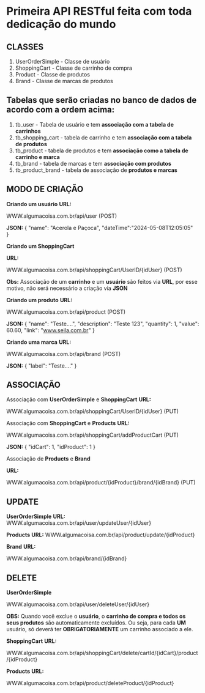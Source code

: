 # Primeira API RESTful feita com toda dedicação do mundo 


## CLASSES
1. UserOrderSimple - Classe de usuário
2. ShoppingCart - Classe de carrinho de compra
3. Product - Classe de produtos
4. Brand - Classe de marcas de produtos

## Tabelas que serão criadas no **banco de dados** de acordo com a ordem acima:
1. tb_user - Tabela de usuário e tem **associação com a tabela de carrinhos**
2. tb_shopping_cart - tabela de carrinho e tem **associação com a tabela de produtos**
3. tb_product - tabela de produtos e tem **associação como a tabela de carrinho e marca**
4. tb_brand - tabela de marcas e tem **associação com produtos**
5. tb_product_brand - tabela de associação de **produtos e marcas**

## MODO DE CRIAÇÃO

**Criando um usuário**
**URL:**

WWW.algumacoisa.com.br/api/user (POST)

**JSON:**
{
    "name": "Acerola e Paçoca",
    "dateTime":"2024-05-08T12:05:05"    
}

**Criando um ShoppingCart**

**URL:**

WWW.algumacoisa.com.br/api/shoppingCart/UserID/{idUser} (POST)

**Obs:** Associação de um **carrinho** e um **usuário** são feitos via **URL**, por esse motivo, não será necessário a criação via **JSON**

**Criando um produto**
**URL:**

WWW.algumacoisa.com.br/api/product (POST)

**JSON:**
{
    "name": "Teste....", 
    "description": "Teste 123",
    "quantity": 1,
    "value": 60.60,
    "link": "www.seila.com.br" 
}

**Criando uma marca**
**URL:**

WWW.algumacoisa.com.br/api/brand (POST)

**JSON:**
{
    "label": "Teste...."
}

## ASSOCIAÇÃO

Associação com **UserOrderSimple** e **ShoppingCart**
**URL:**

WWW.algumacoisa.com.br/api/shoppingCart/UserID/{idUser} (PUT)

Associação com **ShoppingCart** e **Products**
**URL:**

WWW.algumacoisa.com.br/api/shoppingCart/addProductCart (PUT)

**JSON:**
{
    "idCart": 1,
    "idProduct": 1
}

Associação de **Products** e **Brand**

**URL:**

WWW.algumacoisa.com.br/api/product/{idProduct}/brand/{idBrand} (PUT)

## UPDATE

**UserOrderSimple**
**URL:**
WWW.algumacoisa.com.br/api/user/updateUser/{idUser}

**Products**
**URL:**
WWW.algumacoisa.com.br/api/product/update/{idProduct}

**Brand**
**URL:**

WWW.algumacoisa.com.br/api/brand/{idBrand}

## DELETE

**UserOrderSimple**

WWW.algumacoisa.com.br/api/user/deleteUser/{idUser}

**OBS:** Quando você exclue o **usuário**, o **carrinho de compra e todos os seus produtos** são automaticamente excluídos. Ou seja, para cada **UM** usuário, só deverá ter **OBRIGATORIAMENTE** um carrinho associado a ele.

**ShoppingCart**
**URL:**

WWW.algumacoisa.com.br/api/shoppingCart/delete/cartId/{idCart}/product/{idProduct}

**Products**
**URL:**

WWW.algumacoisa.com.br/api/product/deleteProduct/{idProduct}
